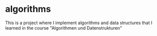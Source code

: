 # algorithms
This is a project where I implement algorithms and data structures that I learned in the course "Algorithmen und Datenstrukturen"
